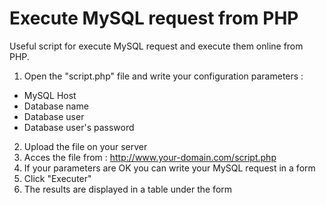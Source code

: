 # Execute MySQL request from PHP
Useful script for execute MySQL request and execute them online from PHP.

1. Open the "script.php" file and write your configuration parameters :

- MySQL Host
- Database name
- Database user
- Database user's password

2. Upload the file on your server
3. Acces the file from : http://www.your-domain.com/script.php
4. If your parameters are OK you can write your MySQL request in a form
5. Click "Executer"
6. The results are displayed in a table under the form
